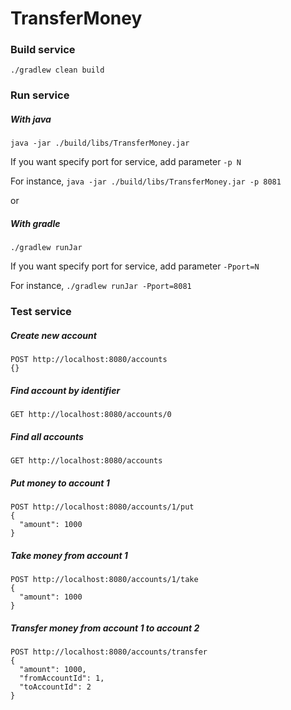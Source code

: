 # TransferMoney

### Build service

```./gradlew clean build```

### Run service

##### With java

`java -jar ./build/libs/TransferMoney.jar`

 If you want specify port for service, add parameter `-p N`
 
 For instance, `java -jar ./build/libs/TransferMoney.jar -p 8081`

or

##### With gradle

`./gradlew runJar`

If you want specify port for service, add parameter `-Pport=N`
 
For instance, `./gradlew runJar -Pport=8081`
 
### Test service
 
##### Create new account
```
POST http://localhost:8080/accounts
{}
```

##### Find account by identifier
```
GET http://localhost:8080/accounts/0
```

 
##### Find all accounts
```
GET http://localhost:8080/accounts
```
 
##### Put money to account 1
```
POST http://localhost:8080/accounts/1/put
{
  "amount": 1000
}
```

##### Take money from account 1
```
POST http://localhost:8080/accounts/1/take
{
  "amount": 1000
}
```

##### Transfer money from account 1 to account 2
```
POST http://localhost:8080/accounts/transfer
{
  "amount": 1000,
  "fromAccountId": 1,
  "toAccountId": 2
}
```